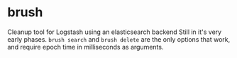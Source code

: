 brush
=====

Cleanup tool for Logstash using an elasticsearch backend
Still in it's very early phases. `brush search` and `brush delete` are the only options that work, and require epoch time in milliseconds as arguments.
